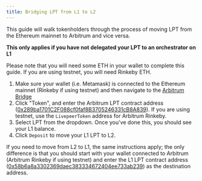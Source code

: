 ```yaml
---
title: Bridging LPT from L1 to L2
---
```


This guide will walk tokenholders through the process of moving LPT from the Ethereum mainnet to Arbitrum and vice versa.

**This only applies if you have not delegated your LPT to an orchestrator on L1**

Please note that you will need some ETH in your wallet to complete this guide. If you are using testnet, you will need Rinkeby ETH.

1. Make sure your wallet (i.e. Metamask) is connected to the Ethereum mainnet (Rinkeby if using testnet) and then navigate to the [Arbitrum Bridge](https://bridge.arbitrum.io/)
2. Click "Token", and enter the Arbitrum LPT contract address ([0x289ba1701C2F088cf0faf8B3705246331cB8A839](/protocol/reference/deployed)). If you are using testnet, use the `LivepeerToken` address for Arbitrum Rinkeby.
3. Select LPT from the dropdown. Once you've done this, you should see your L1 balance.
4. Click `Deposit` to move your L1 LPT to L2.

If you need to move from L2 to L1, the same instructions apply; the only difference is that you should start with your wallet connected to Arbitrum (Arbitrum Rinkeby if using testnet) and enter the L1 LPT contract address ([0x58b6a8a3302369daec383334672404ee733ab239](/protocol/reference/deployed)) as the destination address.
